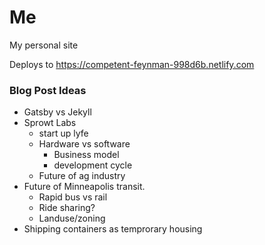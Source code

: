 # Me
My personal site


Deploys to https://competent-feynman-998d6b.netlify.com

### Blog Post Ideas
- Gatsby vs Jekyll
- Sprowt Labs
  - start up lyfe
  - Hardware vs software
    - Business model
    - development cycle
  - Future of ag industry
- Future of Minneapolis transit.
  - Rapid bus vs rail
  - Ride sharing?
  - Landuse/zoning
- Shipping containers as temprorary housing